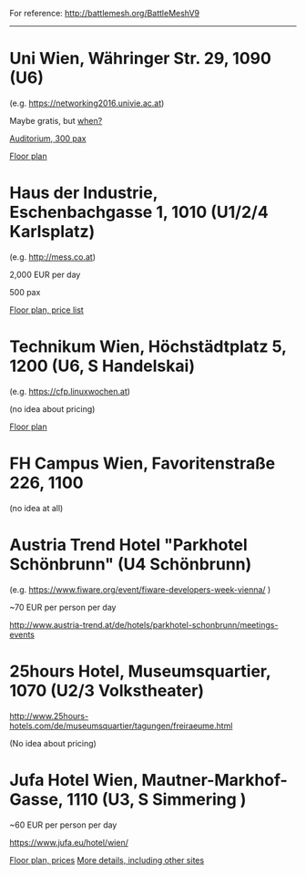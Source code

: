 For reference: http://battlemesh.org/BattleMeshV9

-----

# Uni Wien, Währinger Str. 29, 1090 (U6)

(e.g. https://networking2016.univie.ac.at)

Maybe gratis, but [when?](http://studentpoint.univie.ac.at/durchs-studium/termine-fristen-ferien/das-studienjahr/)

[Auditorium, 300 pax](http://event.univie.ac.at/uploads/pics/w29-grosser_Hoersaal_DSF0658.jpg)

[Floor plan](http://event.univie.ac.at/fileadmin/user_upload/DOEVL_events/PlaeneNEU/Gebaeudeplan_Waehringerstrasse_UG.jpg)



# Haus der Industrie, Eschenbachgasse 1, 1010 (U1/2/4 Karlsplatz)

(e.g. http://mess.co.at)

2,000 EUR per day

500 pax

[Floor plan, price list](http://www.hdi-wien.at/images/pdf/HDI_Folder.pdf)




# Technikum Wien, Höchstädtplatz 5, 1200 (U6, S Handelskai)

(e.g. https://cfp.linuxwochen.at)

(no idea about pricing)

[Floor plan](https://cfp.linuxwochen.at/img/LWW_FH_Technikum.png)



# FH Campus Wien, Favoritenstraße 226, 1100

(no idea at all)


# Austria Trend Hotel "Parkhotel Schönbrunn" (U4 Schönbrunn)

(e.g. https://www.fiware.org/event/fiware-developers-week-vienna/ )

~70 EUR per person per day

http://www.austria-trend.at/de/hotels/parkhotel-schonbrunn/meetings-events



# 25hours Hotel, Museumsquartier, 1070 (U2/3 Volkstheater)

http://www.25hours-hotels.com/de/museumsquartier/tagungen/freiraeume.html

(No idea about pricing)



# Jufa Hotel Wien, Mautner-Markhof-Gasse, 1110 (U3, S Simmering )

~60 EUR per person per day

https://www.jufa.eu/hotel/wien/

[Floor plan, prices](https://www.jufa.eu/wp-content/uploads/sites/2/2016/07/seminarfactsheet-jufa-hotel-wien-city.pdf)
[More details, including other sites](https://www.jufa.eu/wp-content/uploads/sites/2/2016/08/jufa-hotels-seminarfactsheets-gesamt_web.pdf)
